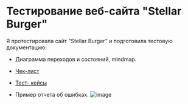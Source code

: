 # Тестирование веб-сайта "Stellar Burger"

Я протестировала сайт "Stellar Burger" и подготовила тестовую документацию:

- Диаграмма переходов и состояний, mindmap.
  
- [Чек-лист](https://docs.google.com/spreadsheets/d/1cP2ImIgmZriXJlmgOACMKmjXKRXRVK1epyWRZtzFGNc/edit?gid=0#gid=0&range=A2:F71)
  
- [Тест- кейсы](https://docs.google.com/spreadsheets/d/1cP2ImIgmZriXJlmgOACMKmjXKRXRVK1epyWRZtzFGNc/edit?gid=357084813#gid=357084813&range=A1:F31)
  
- Пример отчета об ошибках.
![image](https://github.com/Nancy2T/kult_volos/assets/110238709/5719f197-845d-414a-81f3-e6598e31daf8)

